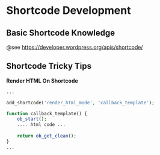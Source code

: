 # Shortcode Development
## Basic Shortcode Knowledge
@see https://developer.wordpress.org/apis/shortcode/

## Shortcode Tricky Tips
**Render HTML On Shortcode**
```php
...

add_shortcode('render_html_mode', 'callback_template');

function callback_template() {
    ob_start();
    .... html code ...
    
    return ob_get_clean();
}
...

```